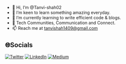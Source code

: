- 👋 Hi, I’m @Tanvi-shah02
- 👀 I’m keen to learn something amazing everyday.
- 🌱 I’m currently learning to write efficient code & blogs.
- 💞️ Tech Communities, Communication and Connect.
- 📫 Reach me at tanvishah1409@gmail.com

## 🌐Socials
[![Twitter](https://img.shields.io/badge/Twitter-%231DA1F2.svg?logo=Twitter&logoColor=white)](https://twitter.com/tanvishah140) 
[![LinkedIn](https://img.shields.io/badge/LinkedIn-%230077B5.svg?logo=linkedin&logoColor=white)](https://www.linkedin.com/in/tanvi-shah-0a622b12b) 
[![Medium](https://img.shields.io/badge/Medium-12100E?logo=medium&logoColor=white)](https://medium.com/@tanvishah1409) 

<!---
Tanvi-shah02/Tanvi-shah02 is a ✨ special ✨ repository because its `README.md` (this file) appears on your GitHub profile.
You can click the Preview link to take a look at your changes.
--->

